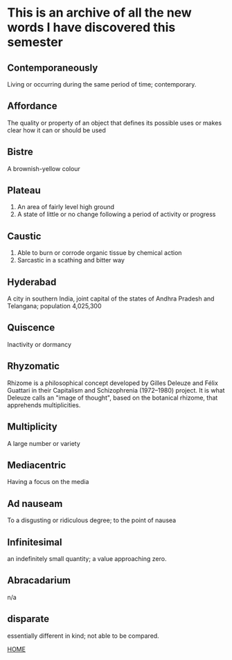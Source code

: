 # This is an archive of all the new words I have discovered this semester

## Contemporaneously
Living or occurring during the same period of time; contemporary.
## Affordance
The quality or property of an object that defines its possible uses or makes clear how it can or should be used
## Bistre
A brownish-yellow colour
## Plateau
1. An area of fairly level high ground
2. A state of little or no change following a period of activity or progress

## Caustic
1. Able to burn or corrode organic tissue by chemical action
2. Sarcastic in a scathing and bitter way
## Hyderabad
A city in southern India, joint capital of the states of Andhra Pradesh and Telangana; population 4,025,300
## Quiscence
Inactivity or dormancy
## Rhyzomatic
Rhizome is a philosophical concept developed by Gilles Deleuze and Félix Guattari in their Capitalism and Schizophrenia (1972–1980) project. It is what Deleuze calls an "image of thought", based on the botanical rhizome, that apprehends multiplicities.
## Multiplicity
A large number or variety
## Mediacentric
Having a focus on the media
## Ad nauseam
To a disgusting or ridiculous degree; to the point of nausea
## Infinitesimal
an indefinitely small quantity; a value approaching zero.
## Abracadarium
n/a
## disparate
essentially different in kind; not able to be compared.

[HOME](https://hamishpayne.github.io/CODE-WORDS/)
